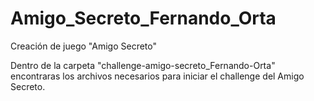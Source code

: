 # Amigo_Secreto_Fernando_Orta
Creación de juego "Amigo Secreto"

Dentro de la carpeta "challenge-amigo-secreto_Fernando-Orta" encontraras los archivos necesarios para iniciar el challenge del Amigo Secreto.
